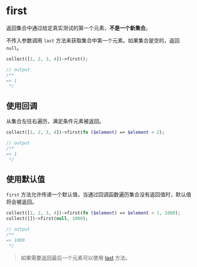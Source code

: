 # first

返回集合中通过给定真实测试的第一个元素，**不是一个新集合**。

不传入参数调用 `last` 方法来获取集合中第一个元素。如果集合是空的，返回 `null`。
```php
collect([1, 2, 3, 4])->first();

// output
/**
=> 1
 */
```

## 使用回调

从集合左往右遍历，满足条件元素被返回。

```php
collect([1, 2, 3, 4])->first(fn ($element) => $element < 2);

// output
/**
=> 1
 */
```

## 使用默认值

`first` 方法允许传递一个默认值，当通过回调函数遍历集合没有返回值时，默认值将会被返回。

```php
collect([1, 2, 3, 4])->first(fn ($element) => $element < 1, 1000);
collect([])->first(null, 1000);

// output
/**
=> 1000
 */
```

> 如果需要返回最后一个元素可以使用 [last](/collections/last.md) 方法。
